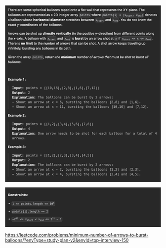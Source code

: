 ![img.png](img.png)

![img_1.png](img_1.png)

https://leetcode.com/problems/minimum-number-of-arrows-to-burst-balloons/?envType=study-plan-v2&envId=top-interview-150